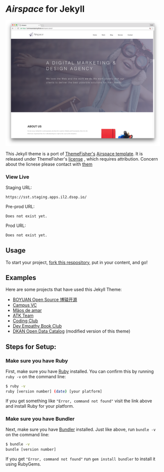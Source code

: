 # _Airspace_ for Jekyll
![screenshot](screenshots/home.png "Description goes here")

This Jekyll theme is a port of [ThemeFisher's](https://themefisher.com) [Airspace template](https://themefisher.com/products/airspace-free-bootstrap-website-template/). It is released under ThemeFisher's [license](https://themefisher.com/license) , which requires attribution. Concern about the licnese please contact with [them](mailto:themefisher@gmail.com)

### View Live

Staging URL:
```sh
https://sst.staging.apps.il2.dsop.io/
```

Pre-prod URL:
```sh
Does not exist yet.
```

Prod URL:
```sh
Does not exist yet.
```

## Usage
To start your project, [fork this respository](https://github.com/ndrewtl/airspace-jekyll/fork), put in your content, and go!

## Examples
Here are some projects that have used this Jekyll Theme:
* [BOYUAN Open Source 博辕开源](https://boyuanitsm.github.io)
* [Campus VC](https://mrchildneo.github.io/mrchildneo/)
* [Mãos de amar](https://www.maosdeamar.com.br/)
* [ATK Team](http://www.atksec.com/)
* [Coding Club](https://ourcodingclub.github.io/)
* [Dev Empathy Book Club](http://www.devempathybook.club/)
* [DKAN Open Data Catalog](http://getdkan.com) (modified version of this theme)

## Steps for Setup:

### Make sure you have Ruby

First, make sure you have [Ruby](https://www.ruby-lang.org/en/) installed. You can confirm this by running `ruby -v` on the command line:

```sh
$ ruby -v
ruby [version number] (date) [your platform]
```

If you get something like `"Error, command not found"` visit the link above and
install Ruby for your platform.


### Make sure you have Bundler

Next, make sure you have [Bundler](https://bundler.io) installed. Just like
above, run `bundle -v` on the command line:

```sh
$ bundle -v
bundle [version number]
```

If you get `"Error, command not found"` run `gem install bundler` to install it
using RubyGems.



